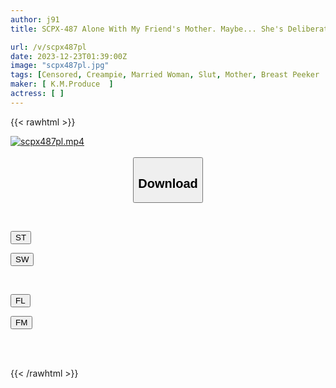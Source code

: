 ```yaml
---
author: j91
title: SCPX-487 Alone With My Friend's Mother. Maybe... She's Deliberately Showing Off Her Cleavage And Erotic Ass To Tempt Me! ? "Your Mother Is Super Erotic!!" Tempting Big Butt Mom

url: /v/scpx487pl
date: 2023-12-23T01:39:00Z
image: "scpx487pl.jpg"
tags: [Censored, Creampie, Married Woman, Slut, Mother, Breast Peeker	]
maker: [ K.M.Produce  ]
actress: [ ]
---
```



{{< rawhtml >}}

<div class="video" data-videoid="japkzjrOK1IzZgq">
    <a href="javascript:;">
        <img src="/v/scpx487pl/scpx487pl.jpg" width="WIDTH" height="HEIGHT" alt="scpx487pl.mp4" loading="lazy">
    </a>
</div>

<script type="text/javascript" src="https://j91.asia/asset/on-demand-st.js"></script>

<br>
  <link rel="stylesheet" href="https://j91.asia/asset/bs5.css">
  
  <center>
  <button class="btn btn-primary" type="button" data-bs-toggle="collapse" data-bs-target=".multi-collapse" aria-expanded="false" aria-controls="multiCollapseExample1 multiCollapseExample2"><h2>Download</h2></button></center>
</p>
<div class="row">
  <div class="col">
    <div class="collapse multi-collapse" id="multiCollapseExample1">
      <div class="card card-body">
	      	      <br>
<div class="buttons">  
<p><a href="https://streamtape.to/v/japkzjrOK1IzZgq" target="_blank"><button class="btn-hover color-3"><i class="fa fa-download"></i> ST</button></a></p>
<p><a href="https://flaswish.com/pputnnj5v4b6" target="_blank"><button class="btn-hover color-2"><i class="fa fa-download"></i> SW</button></a></p></div>
    </div>
  </div>
</div>
  <div class="col">
    <div class="collapse multi-collapse" id="multiCollapseExample2">
      <div class="card card-body">
	      <br>
<div class="buttons">
<p><a href="javascript:;" target="_blank"><button class="btn-hover color-9"><i class="fa fa-download"></i> FL</button></a></p>
<p><a href="javascript:;" target="_blank"><button class="btn-hover color-8"><i class="fa fa-download"></i> FM</button></a></p></div>
<br><br>
      </div>
    </div>
  </div>
</div>

{{< /rawhtml >}}